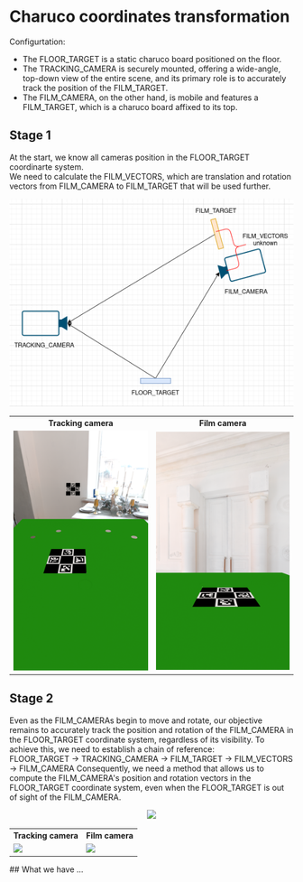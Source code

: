 # Charuco coordinates transformation
Configurtation:  
* The FLOOR_TARGET is a static charuco board positioned on the floor.  
* The TRACKING_CAMERA is securely mounted, offering a wide-angle, top-down view of the entire scene, and its primary role is to accurately track the position of the FILM_TARGET.  
* The FILM_CAMERA, on the other hand, is mobile and features a FILM_TARGET, which is a charuco board affixed to its top.  
## Stage 1
At the start, we know all cameras position in the FLOOR_TARGET coordinarte system.  
We need to calculate the FILM_VECTORS, which are translation and rotation vectors from FILM_CAMERA to FILM_TARGET that will be used further.<br>
<div align="center">
<img src="./assets/scheme_no_obstacle.png"><br>
<table style="border: none;">
    <tr>
        <th style="border: none;">Tracking camera</th>
        <th style="border: none;">Film camera</th>
    </tr>
    <tr>
        <td style="border: none;"><img src="./renders/0/TrackingCameraView.png" width="300"></td>
        <td style="border: none;"><img src="./renders/0/FilmCameraView.png" width="300"></td>
    </tr>
</table>
</div>

## Stage 2
Even as the FILM_CAMERAs begin to move and rotate, our objective remains to accurately track the position and rotation of the FILM_CAMERA in the FLOOR_TARGET coordinate system, regardless of its visibility. To achieve this, we need to establish a chain of reference:  
FLOOR_TARGET -> TRACKING_CAMERA -> FILM_TARGET -> FILM_VECTORS  -> FILM_CAMERA
Consequently, we need a method that allows us to compute the FILM_CAMERA's position and rotation vectors in the FLOOR_TARGET coordinate system, even when the FLOOR_TARGET is out of sight of the FILM_CAMERA.  
<div align="center">
<img src="./assets/scheme_obstacle.png"><br>
<table style="border: none;">
    <tr>
        <th style="border: none;">Tracking camera</th>
        <th style="border: none;">Film camera</th>
    </tr>
    <tr>
        <td style="border: none;"><img src="./renders/2/TrackingCameraView.png" width="300"></td>
        <td style="border: none;"><img src="./renders/2/FilmCameraView.png" width="300"></td>
    </tr>
</table>
</div>
## What we have
...